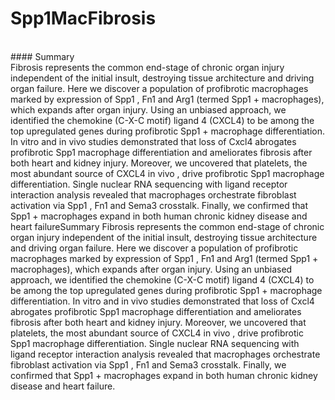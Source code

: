 # Spp1MacFibrosis
<br />
#### Summary  
<br />
Fibrosis represents the common end-stage of chronic organ injury independent of the initial insult, destroying tissue architecture and driving organ failure. Here we discover a population of profibrotic macrophages marked by expression of Spp1 , Fn1 and Arg1 (termed Spp1 + macrophages), which expands after organ injury. Using an unbiased approach, we identified the chemokine (C-X-C motif) ligand 4 (CXCL4) to be among the top upregulated genes during profibrotic Spp1 + macrophage differentiation. In vitro and in vivo studies demonstrated that loss of Cxcl4 abrogates profibrotic Spp1 macrophage differentiation and ameliorates fibrosis after both heart and kidney injury. Moreover, we uncovered that platelets, the most abundant source of CXCL4 in vivo , drive profibrotic Spp1 macrophage differentiation. Single nuclear RNA sequencing with ligand receptor interaction analysis revealed that macrophages orchestrate fibroblast activation via Spp1 , Fn1 and Sema3 crosstalk. Finally, we confirmed that Spp1 + macrophages expand in both human chronic kidney disease and heart failureSummary
Fibrosis represents the common end-stage of chronic organ injury independent of the initial insult, destroying tissue architecture and driving organ failure. Here we discover a population of profibrotic macrophages marked by expression of Spp1 , Fn1 and Arg1 (termed Spp1 + macrophages), which expands after organ injury. Using an unbiased approach, we identified the chemokine (C-X-C motif) ligand 4 (CXCL4) to be among the top upregulated genes during profibrotic Spp1 + macrophage differentiation. In vitro and in vivo studies demonstrated that loss of Cxcl4 abrogates profibrotic Spp1 macrophage differentiation and ameliorates fibrosis after both heart and kidney injury. Moreover, we uncovered that platelets, the most abundant source of CXCL4 in vivo , drive profibrotic Spp1 macrophage differentiation. Single nuclear RNA sequencing with ligand receptor interaction analysis revealed that macrophages orchestrate fibroblast activation via Spp1 , Fn1 and Sema3 crosstalk. Finally, we confirmed that Spp1 + macrophages expand in both human chronic kidney disease and heart failure.



